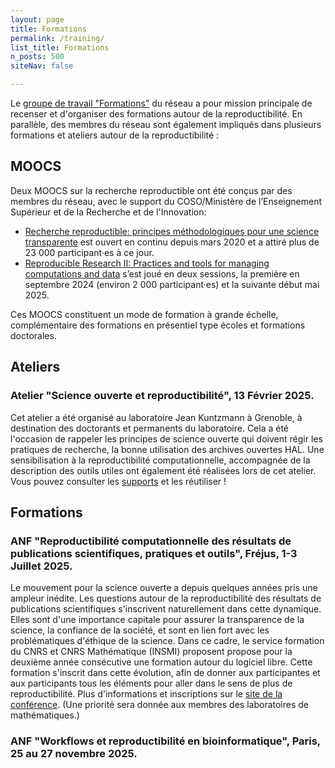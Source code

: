 ```yaml
---
layout: page
title: Formations
permalink: /training/
list_title: Formations
n_posts: 500
siteNav: false

---
```

Le [groupe de travail "Formations"](/gtravail/gt_formation) du réseau a pour mission principale de recenser et d'organiser des formations autour de la reproductibilité.
En parallèle, des membres du réseau sont également impliqués dans plusieurs formations et ateliers autour de la reproductibilité :

## MOOCS

Deux MOOCS sur la recherche reproductible ont été conçus par des membres du réseau, avec le support du COSO/Ministère de l’Enseignement Supérieur et de la Recherche et de l'Innovation:
* [Recherche reproductible: principes méthodologiques pour une science transparente](https://www.fun-mooc.fr/en/courses/reproducible-research-methodological-principles-transparent-scie/) est ouvert en continu depuis mars 2020 et a attiré plus de 23 000 participant·es à ce jour.
* [Reproducible Research II: Practices and tools for managing computations and data](https://www.fun-mooc.fr/en/courses/reproducible-research-ii-practices-and-tools-for-managing-comput/) s’est joué en deux sessions, la première en septembre 2024 (environ 2 000 participant·es) et la suivante début mai 2025.

Ces MOOCS constituent un mode de formation à grande échelle, complémentaire des formations en présentiel type écoles et formations doctorales.




## Ateliers
### Atelier "Science ouverte et reproductibilité", 13 Février 2025.
Cet atelier a été organisé au laboratoire Jean Kuntzmann à Grenoble, à destination
des doctorants et permanents du laboratoire. Cela a été l'occasion de rappeler
les principes de science ouverte qui doivent régir les pratiques de recherche,
la bonne utilisation des archives ouvertes HAL. Une sensibilisation à la reproductibilité computationnelle, accompagnée de la description des outils utiles ont également été réalisées lors de cet atelier.
Vous pouvez consulter les [supports](https://scalde.gricad-pages.univ-grenoble-alpes.fr/web/atelier-recherche-reproductible-et-science-ouverte.html#atelier-recherche-reproductible-et-science-ouverte) et les réutiliser !


## Formations
### ANF "Reproductibilité computationnelle des résultats de publications scientifiques, pratiques et outils", Fréjus, 1-3 Juillet 2025.
Le mouvement pour la science ouverte a depuis quelques années pris une ampleur inédite. Les questions autour de la reproductibilité des résultats de publications scientifiques s'inscrivent naturellement dans cette dynamique. Elles sont d'une importance capitale pour assurer la transparence de la science, la confiance de la société, et sont en lien fort avec les problématiques d'éthique de la science. Dans ce cadre, le service formation du CNRS et CNRS Mathématique (INSMI) proposent propose pour la deuxième année consécutive une formation autour du logiciel libre.
Cette formation s'inscrit dans cette évolution, afin de donner aux participantes et aux participants tous les éléments pour aller dans le sens de plus de reproductibilité.
Plus d'informations et inscriptions sur le [site de la conférence](https://replications.sciencesconf.org/).
(Une priorité sera donnée aux membres des laboratoires de mathématiques.)

### ANF "Workflows et reproductibilité en bioinformatique", Paris, 25 au 27 novembre 2025.
